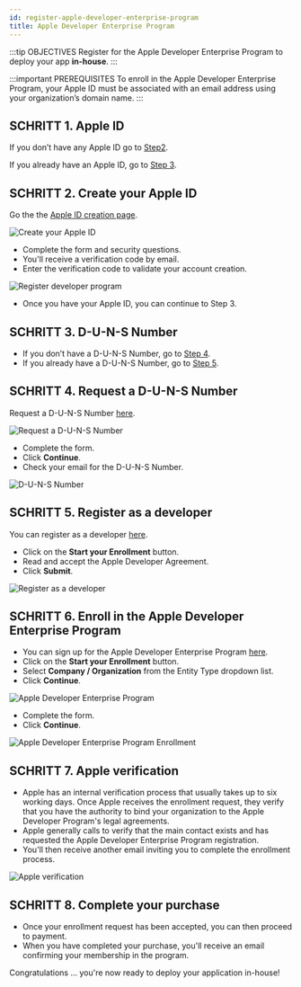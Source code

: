 ```yaml
---
id: register-apple-developer-enterprise-program
title: Apple Developer Enterprise Program
---
```


:::tip OBJECTIVES Register for the Apple Developer Enterprise Program to deploy your app <b>in-house</b>. :::

:::important PREREQUISITES To enroll in the Apple Developer Enterprise Program, your Apple ID must be associated with an email address using your organization’s domain name. :::


## SCHRITT 1. Apple ID

If you don’t have any Apple ID go to [Step2](#step-2-create-your-apple-id).

If you already have an Apple ID, go to [Step 3](#step-3-d-u-n-s-number).

## SCHRITT 2. Create your Apple ID

Go the the [Apple ID creation page](https://appleid.apple.com/).

![Create your Apple ID](assets/en/deploy-in-house/Apple-ID-Creation-Page-4D-for-iOS.png)

* Complete the form and security questions.
* You'll receive a verification code by email.
* Enter the verification code to validate your account creation.

![Register developer program](assets/en/deploy-in-house/Register-developer-program-4D-for-iOS.png)

* Once you have your Apple ID, you can continue to Step 3.

## SCHRITT 3. D-U-N-S Number

* If you don’t have a D-U-N-S Number, go to [Step 4](#step-4-request-a-d-u-n-s-number).
* If you already have a D-U-N-S Number, go to [Step 5](#step-5-register-as-a-developer).

## SCHRITT 4. Request a D-U-N-S Number

Request a D-U-N-S Number [here](https://developer.apple.com/enroll/duns-lookup/#/search).

![Request a D-U-N-S Number](assets/en/deploy-in-house/DUNS-Number-Organization-4D-for-iOS.png)

* Complete the form.
* Click **Continue**.
* Check your email for the D-U-N-S Number.

![D-U-N-S Number](assets/en/deploy-in-house/DUNS-Number-Apple-Mail_4D-for-iOS.png)

## SCHRITT 5. Register as a developer

You can register as a developer [here](https://developer.apple.com/programs/enterprise/enroll/).

* Click on the **Start your Enrollment** button.
* Read and accept the Apple Developer Agreement.
* Click **Submit**.

![Register as a developer](assets/en/deploy-in-house/Register-developer-4D-for-iOS.png)

## SCHRITT 6. Enroll in the Apple Developer Enterprise Program

* You can sign up for the Apple Developer Enterprise Program [here](https://developer.apple.com/enroll/enterprise/).
* Click on the **Start your Enrollment** button.
* Select **Company / Organization** from the Entity Type dropdown list.
* Click **Continue**.

![Apple Developer Enterprise Program](assets/en/deploy-in-house/Apple-Developer-Enterprise-Program-4D-for-iOS.png)

* Complete the form.
* Click **Continue**.

![Apple Developer Enterprise Program Enrollment](assets/en/deploy-in-house/Apple-Developer-Enterprise-Program-Enrollment-4D-for-iOS.png)

## SCHRITT 7. Apple verification

* Apple has an internal verification process that usually takes up to six working days. Once Apple receives the enrollment request, they verify that you have the authority to bind your organization to the Apple Developer Program's legal agreements.
* Apple generally calls to verify that the main contact exists and has requested the Apple Developer Enterprise Program registration.
* You'll then receive another email inviting you to complete the enrollment process.

![Apple verification](assets/en/deploy-in-house/Confirmation-email-Organisations-4D-for-iOS.png)

## SCHRITT 8. Complete your purchase

* Once your enrollment request has been accepted, you can then proceed to payment.
* When you have completed your purchase, you'll receive an email confirming your membership in the program.

Congratulations ... you're now ready to deploy your application in-house!
